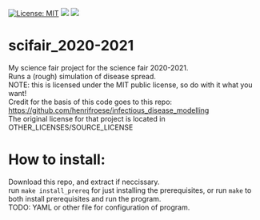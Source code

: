  [![License: MIT](https://img.shields.io/github/license/ipratt-code/scifair_2020-2021)](https://github.com/ipratt-code/scifair_2020-2021/blob/master/LICENSE)
 ![](https://pyup.io/repos/github/ipratt-code/scifair_2020-2021/shield.svg)
 ![](https://pyup.io/repos/github/ipratt-code/scifair_2020-2021/python-3-shield.svg)
# scifair_2020-2021
My science fair project for the science fair 2020-2021.<br>
Runs a (rough) simulation of disease spread.<br>
NOTE: this is licensed under the MIT public license, so do with it what you want!<br>
Credit for the basis of this code goes to this repo: https://github.com/henrifroese/infectious_disease_modelling<br>
The original license for that project is located in OTHER_LICENSES/SOURCE_LICENSE<br>

# How to install:
Download this repo, and extract if neccissary.<br>
run `make install_prereq` for just installing the prerequisites, or run `make` to both install prerequisites and run the program.<br>
TODO: YAML or other file for configuration of program.<br>